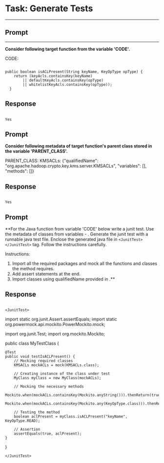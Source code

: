 # Task: Generate Tests

---

## Prompt

****

**Consider following target function from the variable 'CODE'.**

CODE:

```

public boolean isACLPresent(String keyName, KeyOpType opType) {
    return (keyAcls.containsKey(keyName)
        || defaultKeyAcls.containsKey(opType)
        || whitelistKeyAcls.containsKey(opType));
  }

```

## Response

```

Yes

```

## Prompt

**Consider following metadata of target function's parent class stored in the variable 'PARENT_CLASS'.**


PARENT_CLASS: 
KMSACLs: {"qualifiedName": "org.apache.hadoop.crypto.key.kms.server.KMSACLs", "variables": [], "methods": []}

## Response

```

Yes

```

## Prompt

**For the Java function from variable 'CODE' below write a junit test. Use the metadata of classes from variables - <META-DATA>. Generate the junit test with a runnable java test file. Enclose the generated java file in `<JunitTest></JunitTest>` tag. Follow the instructions carefully. 

Instructions: 
1. Import all the required packages and mock all the functions and classes the method requires. 
2. Add assert statements at the end. 
3. Import classes using qualifiedName provided in <META-DATA>.**

## Response

```

<JunitTest>
```
import static org.junit.Assert.assertEquals;
import static org.powermock.api.mockito.PowerMockito.mock;

import org.junit.Test;
import org.mockito.Mockito;

public class MyTestClass {

    @Test
    public void testIsACLPresent() {
        // Mocking required classes
        KMSACLs mockACLs = mock(KMSACLs.class);

        // Creating instance of the class under test
        MyClass myClass = new MyClass(mockACLs);

        // Mocking the necessary methods
        Mockito.when(mockACLs.containsKey(Mockito.anyString())).thenReturn(true);
        Mockito.when(mockACLs.containsKey(Mockito.any(KeyOpType.class))).thenReturn(true);

        // Testing the method
        boolean aclPresent = myClass.isACLPresent("keyName", KeyOpType.READ);

        // Assertion
        assertEquals(true, aclPresent);
    }
}
```
</JunitTest>

```